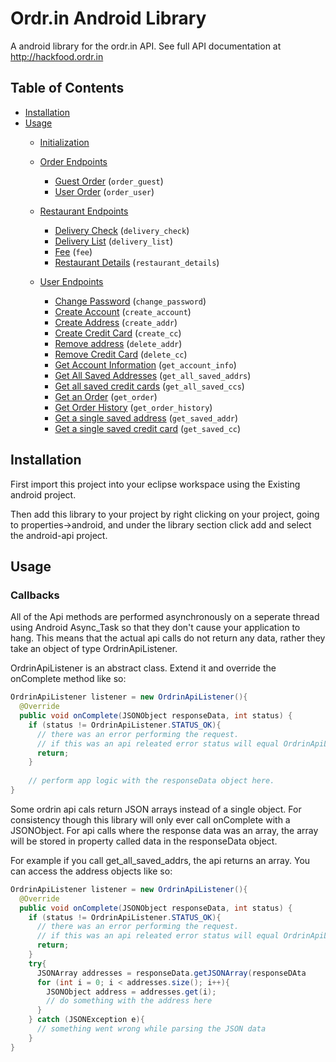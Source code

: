 # Ordr.in Android Library

A android library for the ordr.in API.
See full API documentation at http://hackfood.ordr.in

## Table of Contents

 - [Installation](#installation)
 - [Usage](#usage)
   - [Initialization](#initialization)
   
   - [Order Endpoints](#order-endpoints-api-reference)
     - [Guest Order](#guest-order-api-reference) (`order_guest`)
     - [User Order](#user-order-api-reference) (`order_user`)
     
   - [Restaurant Endpoints](#restaurant-endpoints-api-reference)
     - [Delivery Check](#delivery-check-api-reference) (`delivery_check`)
     - [Delivery List](#delivery-list-api-reference) (`delivery_list`)
     - [Fee](#fee-api-reference) (`fee`)
     - [Restaurant Details](#restaurant-details-api-reference) (`restaurant_details`)
     
   - [User Endpoints](#user-endpoints-api-reference)
     - [Change Password](#change-password-api-reference) (`change_password`)
     - [Create Account](#create-account-api-reference) (`create_account`)
     - [Create Address](#create-address-api-reference) (`create_addr`)
     - [Create Credit Card](#create-credit-card-api-reference) (`create_cc`)
     - [Remove address](#remove-address-api-reference) (`delete_addr`)
     - [Remove Credit Card](#remove-credit-card-api-reference) (`delete_cc`)
     - [Get Account Information](#get-account-information-api-reference) (`get_account_info`)
     - [Get All Saved Addresses](#get-all-saved-addresses-api-reference) (`get_all_saved_addrs`)
     - [Get all saved credit cards](#get-all-saved-credit-cards-api-reference) (`get_all_saved_ccs`)
     - [Get an Order](#get-an-order-api-reference) (`get_order`)
     - [Get Order History](#get-order-history-api-reference) (`get_order_history`)
     - [Get a single saved address](#get-a-single-saved-address-api-reference) (`get_saved_addr`)
     - [Get a single saved credit card](#get-a-single-saved-credit-card-api-reference) (`get_saved_cc`)
     

## Installation

First import this project into your eclipse workspace using the Existing android project.

Then add this library to your project by right clicking on your project, going to properties->android, and under the library section click add and select the android-api project.

## Usage


### Callbacks

All of the Api methods are performed asynchronously on a seperate thread using Android Async_Task so that they don't cause your application to hang. This means that the actual api calls do not return any data, rather they take an object of type OrdrinApiListener. 

OrdrinApiListener is an abstract class. Extend it and override the onComplete method like so:
```java
OrdrinApiListener listener = new OrdrinApiListener(){
  @Override
  public void onComplete(JSONObject responseData, int status) {
    if (status != OrdrinApiListener.STATUS_OK){
      // there was an error performing the request.
      // if this was an api releated error status will equal OrdrinApiListener.STATUS_ORDRIN_ERROR, else if this was caused by the user input status will equal OrdrinApiListener.STATUS_USER_ERROR.
      return;
    }
    
    // perform app logic with the responseData object here.
}
```

Some ordrin api cals return JSON arrays instead of a single object. For consistency though this library will only ever call onComplete with a JSONObject. For api calls where the response data was an array, the array will be stored in property called data in the responseData object. 

For example if you call get_all_saved_addrs, the api returns an array. You can access the address objects like so:
```java
OrdrinApiListener listener = new OrdrinApiListener(){
  @Override
  public void onComplete(JSONObject responseData, int status) {
    if (status != OrdrinApiListener.STATUS_OK){
      // there was an error performing the request.
      // if this was an api releated error status will equal OrdrinApiListener.STATUS_ORDRIN_ERROR, else if this was caused by the user input status will equal OrdrinApiListener.STATUS_USER_ERROR.
      return;
    }
    try{
      JSONArray addresses = responseData.getJSONArray(responseDAta
      for (int i = 0; i < addresses.size(); i++){
        JSONObject address = addresses.get(i);
        // do something with the address here
      }
    } catch (JSONException e){
      // something went wrong while parsing the JSON data
    }
}


